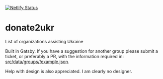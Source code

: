 [![Netlify Status](https://api.netlify.com/api/v1/badges/736fcf13-f488-4b2b-91a6-dca721e6328c/deploy-status)](https://app.netlify.com/sites/kind-payne-77b55e/deploys)
# donate2ukr
List of organizations assisting Ukraine

Built in Gatsby. If you have a suggestion for another group please submit a ticket, or preferably a PR, with the information required in: [src/data/groups/!example.json](!example.json).

Help with design is also appreciated. I am clearly no designer.
